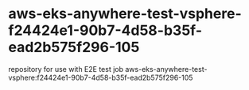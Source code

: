 # aws-eks-anywhere-test-vsphere-f24424e1-90b7-4d58-b35f-ead2b575f296-105
repository for use with E2E test job aws-eks-anywhere-test-vsphere:f24424e1-90b7-4d58-b35f-ead2b575f296-105
